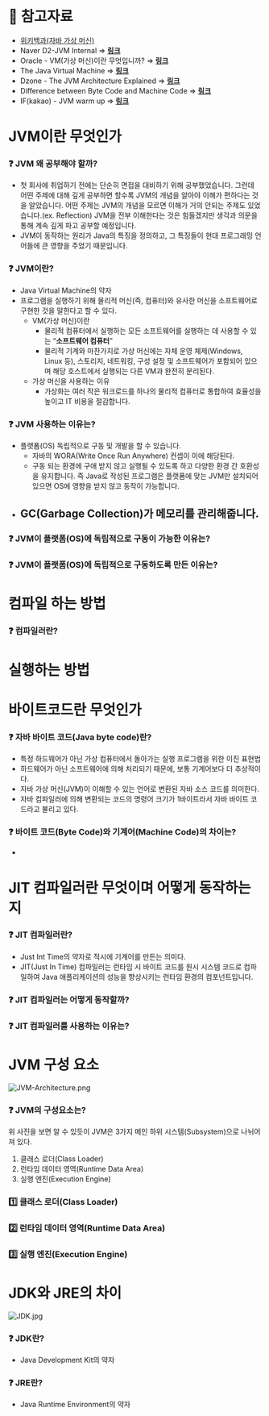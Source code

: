 # **🔗 참고자료**

- [위키백과(자바 가상 머신)](https://ko.wikipedia.org/wiki/%EC%9E%90%EB%B0%94_%EA%B0%80%EC%83%81_%EB%A8%B8%EC%8B%A0)
- Naver D2-JVM Internal ⇒ **[링크](https://d2.naver.com/helloworld/1230)**
- Oracle - VM(가상 머신)이란 무엇입니까? ⇒ [**링크**](https://www.oracle.com/kr/cloud/compute/virtual-machines/what-is-virtual-machine/)
- The Java Virtual Machine ⇒ [**링크**](https://www.artima.com/insidejvm/ed2/jvm.html)
- Dzone - The JVM Architecture Explained ⇒ [**링크**](https://dzone.com/articles/jvm-architecture-explained)
- Difference between Byte Code and Machine Code ⇒ [**링크**](https://www.geeksforgeeks.org/difference-between-byte-code-and-machine-code/)
- IF(kakao) - JVM warm up ⇒ [**링크**](https://www.youtube.com/watch?v=CQi3SS2YspY&t=180s&ab_channel=kakaotech)

# JVM이란 무엇인가

### ❓ JVM 왜 공부해야 할까?

- 첫 회사에 취업하기 전에는 단순히 면접을 대비하기 위해 공부했었습니다.
  그런데 어떤 주제에 대해 깊게 공부하면 할수록 JVM의 개념을 알아야 이해가 편하다는 것을 알았습니다.
  어떤 주제는 JVM의 개념을 모르면 이해가 거의 안되는 주제도 있었습니다.(ex. Reflection)
  JVM을 전부 이해한다는 것은 힘들겠지만 생각과 의문을 통해 계속 깊게 파고 공부할 예정입니다.
- JVM이 동작하는 원리가 Java의 특징을 정의하고, 그 특징들이 현대 프로그래밍 언어들에 큰 영향을 주었기 때문입니다.

### ❓ JVM이란?

- Java Virtual Machine의 약자
- 프로그램을 실행하기 위해 물리적 머신(즉, 컴퓨터)와 유사한 머신을 소프트웨어로 구현한 것을 말한다고 할 수 있다.
    - VM(가상 머신)이란
        - 물리적 컴퓨터에서 실행하는 모든 소프트웨어를 실행하는 데 사용할 수 있는 “**소프트웨어 컴퓨터**”
        - 물리적 기계와 마찬가지로 가상 머신에는 자체 운영 체제(Windows, Linux 등), 스토리지, 네트워킹, 구성 설정 및 소프트웨어가 포함되어 있으며 해당 호스트에서 실행되는 다른 VM과 완전히 분리된다.
    - 가상 머신을 사용하는 이유
        - 가상화는 여러 작은 워크로드를 하나의 물리적 컴퓨터로 통합하여 효율성을 높이고 IT 비용을 절감합니다.

### ❓ JVM 사용하는 이유는?

- 플랫폼(OS) 독립적으로 구동 및 개발을 할 수 있습니다.
    - 자바의 WORA(Write Once Run Anywhere) 컨셉이 이에 해당된다.
    - 구동 되는 환경에 구애 받지 않고 실행될 수 있도록 하고 다양한 환경 간 호환성을 유지합니다.
      즉 Java로 작성된 프로그램은 플랫폼에 맞는 JVM만 설치되어 있으면 OS에 영향을 받지 않고 동작이 가능합니다.
- GC(Garbage Collection)가 메모리를 관리해줍니다.
  - 

### ❓ JVM이 플랫폼(OS)에 독립적으로 구동이 가능한 이유는?

### ❓ JVM이 플랫폼(OS)에 독립적으로 구동하도록 만든 이유는?

# 컴파일 하는 방법

### ❓ 컴파일러란?

# 실행하는 방법

# 바이트코드란 무엇인가

### ❓ 자바 바이트 코드(Java byte code)란?

- 특정 하드웨어가 아닌 가상 컴퓨터에서 돌아가는 실행 프로그램을 위한 이진 표현법
- 하드웨어가 아닌 소프트웨어에 의해 처리되기 때문에, 보통 기계어보다 더 추상적이다.
- 자바 가상 머신(JVM)이 이해할 수 있는 언어로 변환된 자바 소스 코드를 의미한다.
- 자바 컴파일러에 의해 변환되는 코드의 명령어 크기가 1바이트라서 자바 바이트 코드라고 불리고 있다.

### ❓ 바이트 코드(Byte Code)와 기계어(Machine Code)의 차이는?

-

# JIT 컴파일러란 무엇이며 어떻게 동작하는지

### ❓ JIT 컴파일러란?

- Just Int Time의 약자로 적시에 기계어를 만든는 의미다.
- JIT(Just In Time) 컴파일러는 런타임 시 바이트 코드를 원시 시스템 코드로 컴파일하여 Java 애플리케이션의 성능을 향상시키는 런타임 환경의 컴포넌트입니다.

### ❓ JIT 컴파일러는 어떻게 동작할까?

### ❓ JIT 컴파일러를 사용하는 이유는?

# JVM 구성 요소

![JVM-Architecture.png](https://s3.us-west-2.amazonaws.com/secure.notion-static.com/73b8dfea-ff7b-42e6-aca3-b9ecce81c871/JVM-Architecture.png?X-Amz-Algorithm=AWS4-HMAC-SHA256&X-Amz-Content-Sha256=UNSIGNED-PAYLOAD&X-Amz-Credential=AKIAT73L2G45EIPT3X45%2F20230117%2Fus-west-2%2Fs3%2Faws4_request&X-Amz-Date=20230117T012549Z&X-Amz-Expires=86400&X-Amz-Signature=8206e4f116268c3433368fcbfb74f94865e0f82f7a8149978fb24810007903c9&X-Amz-SignedHeaders=host&response-content-disposition=filename%3D%22JVM-Architecture.png%22&x-id=GetObject)

### ❓ JVM의 구성요소는?

위 사진을 보면 알 수 있듯이 JVM은 3가지 메인 하위 시스템(Subsystem)으로 나뉘어져 있다.

1. 클래스 로더(Class Loader)
2. 런타임 데이터 영역(Runtime Data Area)
3. 실행 엔진(Execution Engine)

### 1️⃣ 클래스 로더(Class Loader)

### 2️⃣ 런타임 데이터 영역(Runtime Data Area)

### 3️⃣ 실행 엔진(Execution Engine)

# JDK와 JRE의 차이

![JDK.jpg](https://s3.us-west-2.amazonaws.com/secure.notion-static.com/33bd6a23-8497-4a06-aa02-0234c7eb96dd/JDK.jpg?X-Amz-Algorithm=AWS4-HMAC-SHA256&X-Amz-Content-Sha256=UNSIGNED-PAYLOAD&X-Amz-Credential=AKIAT73L2G45EIPT3X45%2F20230117%2Fus-west-2%2Fs3%2Faws4_request&X-Amz-Date=20230117T012520Z&X-Amz-Expires=86400&X-Amz-Signature=794f02df33fc83d705ed55fdfa78c3142ccf1c1b5809953be615aea11a3dde01&X-Amz-SignedHeaders=host&response-content-disposition=filename%3D%22JDK.jpg%22&x-id=GetObject)

### ❓ JDK란?

- Java Development Kit의 약자

### ❓ JRE란?

- Java Runtime Environment의 약자
